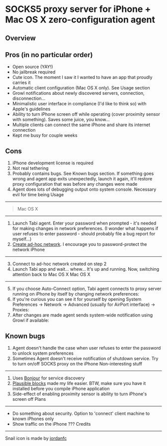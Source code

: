 SOCKS5 proxy server for iPhone + Mac OS X zero-configuration agent
===========================
Overview
-----------------------
Pros (in no particular order)
-----------------------
* Open source (YAY!)
* No jailbreak required
* Cute icon. The moment I saw it I wanted to have an app that proudly carries it
* Automatic client configuration (Mac OS X only). See Usage section
* Growl notifications about newly discovered servers, connection, disconnection...
* Minimalistic user interface in compliance (I'd like to think so) with Apple's guidelines
* Ability to turn iPhone screen off while operating (cover proximity sensor with something). Saves some juice, you know...
* Multiple clients can connect the same iPhone and share its internet connection
* Kept me busy for couple weeks

Cons
-----------------------
1. iPhone development license is required
2. Not real tethering
3. Probably contains bugs. See Known bugs section. If something goes wrong and agent app exits unexpectedly, launch it again, it'll restore proxy configuration that was before any changes were made
4. Agent does lots of debugging output onto system console. Necessary evil for time being
Usage
-----------------------
>Mac OS X
-----------------------
1. Launch Tabi agent. Enter your password when prompted - it's needed for making changes in network preferences. (I wonder what happens if user refuses to enter password - should probably file a bug report for myself...)
2. [Create ad-hoc network](http://docs.info.apple.com/article.html?path=Mac/10.5/en/8339.html). I encourage you to password-protect the network
iPhone
-----------------------
3. Connect to ad-hoc network created on step 2
4. Launch Tabi app and wait...
whew... It's up and running. Now, switching attention back to Mac OS X
Mac OS X
-----------------------
5. If you choose Auto-Connect option, Tabi agent connects to proxy server running on iPhone by itself by changing network preferences:
6. If you're curious you can see it for yourself by opening System Preferences -> Network -> Advanced (usually for AirPort interface) -> Proxies:
7. After changes are made agent sends system-wide notification using Growl if available:

Known bugs
-----------------------
1. Agent doesn't handle the case when user refuses to enter the password to unlock system preferences
2. Sometimes Agent doesn't receive notification of shutdown service. Try to turn on/off SOCKS proxy on the iPhone
Non-interesting stuff
-----------------------
1. Uses [Bonjour](http://developer.apple.com/networking/bonjour/faq.html) for service discovery
2. [Plausible blocks](http://code.google.com/p/plblocks/) made my life easier. BTW, make sure you have it installed before you compile iPhone application
3. Side-effect of enabling proximity sensor is ability to turn iPhone's screen off
Plans
-----------------------
* Do something about security. Option to 'connect' client machine to known iPhones only
* Show traffic on the iPhone ???
Credits
-----------------------
Snail icon is made by [jordanfc](http://jordanfc.deviantart.com/art/full-size-snail-icon-150551795)
